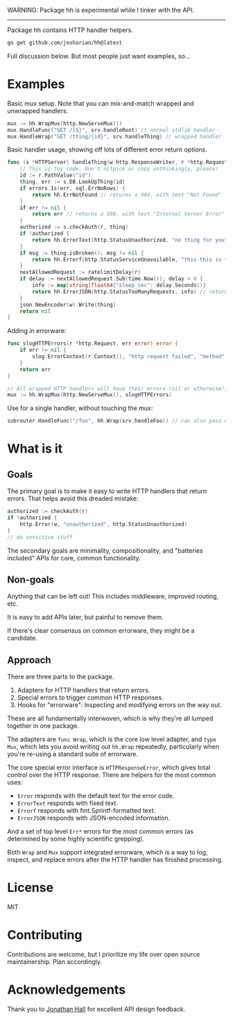 WARNING: Package hh is experimental while I tinker with the API.

---

Package hh contains HTTP handler helpers.

```sh
go get github.com/josharian/hh@latest
```

Full discussion below. But most people just want examples, so...

# Examples

Basic mux setup. Note that you can mix-and-match wrapped and unwrapped handlers.

```go
mux := hh.WrapMux(http.NewServeMux())
mux.HandleFunc("GET /{$}", srv.handleRoot) // normal stdlib handler
mux.HandleWrap("GET /thing/{id}", srv.handleThing) // wrapped handler
```

Basic handler usage, showing off lots of different error return options.

```go
func (s *HTTPServer) handleThing(w http.ResponseWriter, r *http.Request) error {
    // This is toy code. Don't nitpick or copy unthinkingly, please!
    id := r.PathValue("id")
    thing, err := s.DB.LookUpThing(id)
    if errors.Is(err, sql.ErrNoRows) {
        return hh.ErrNotFound // returns a 404, with text "Not Found"
    }
    if err != nil {
        return err // returns a 500, with text "Internal Server Error"
    }
    authorized := s.checkAuth(r, thing)
    if !authorized {
        return hh.ErrorText(http.StatusUnauthorized, "no thing for you") // returns 401, with custom text
    }
    if msg := thing.isBroken(); msg != nil {
        return hh.Errorf(http.StatusServiceUnavailable, "this this is temporarily broken: %v", msg)
    }
    nextAllowedRequest := ratelimitDelay(r)
    if delay := nextAllowedRequest.Sub(time.Now()); delay > 0 {
        info := map[string]float64{"sleep_sec": delay.Seconds()}
        return hh.ErrorJSON(http.StatusTooManyRequests, info) // return a 429 with JSON-encoded info
    }
    json.NewEncoder(w).Write(thing)
    return nil
}
```

Adding in errorware:

```go
func slogHTTPErrors(r *http.Request, err error) error {
	if err != nil {
		slog.ErrorContext(r.Context(), "http request failed", "method", r.Method, "url", r.URL.String(), "err", err)
	}
	return err
}

// All wrapped HTTP handlers will have their errors (nil or otherwise!) passed through slogHTTPErrors.
mux := hh.WrapMux(http.NewServeMux(), slogHTTPErrors)
```

Use for a single handler, without touching the mux:

```go
subrouter.HandleFunc("/foo", hh.Wrap(srv.handleFoo)) // can also pass errorware to Wrap
```


# What is it

## Goals

The primary goal is to make it easy to write HTTP handlers that return errors. That helps avoid this dreaded mistake:

```go
authorized := checkAuth(r)
if !authorized {
	http.Error(w, "unauthorized", http.StatusUnauthorized)
}
// do sensitive stuff
```

The secondary goals are minimality, compositionality, and "batteries included" APIs for core, common functionality.

## Non-goals

Anything that can be left out! This includes middleware, improved routing, etc.

It is easy to add APIs later, but painful to remove them.

If there's clear consensus on common errorware, they might be a candidate.

## Approach

There are three parts to the package.

1. Adapters for HTTP handlers that return errors.
2. Special errors to trigger common HTTP responses.
3. Hooks for "errorware": Inspecting and modifying errors on the way out.

These are all fundamentally interwoven, which is why they're all lumped together in one package.

The adapters are `func Wrap`, which is the core low level adapter, and `type Mux`, which lets you avoid writing out `hh.Wrap` repeatedly, particularly when you're re-using a standard suite of errorware.

The core special error interface is `HTTPResponseError`, which gives total control over the HTTP response. There are helpers for the most common uses:

* `Error` responds with the default text for the error code.
* `ErrorText` responds with fixed text.
* `Errorf` responds with fmt.Sprintf-formatted text.
* `ErrorJSON` responds with JSON-encoded information.

And a set of top level `Err*` errors for the most common errors (as determined by some highly scientific grepping).

Both `Wrap` and `Mux` support integrated errorware, which is a way to log, inspect, and replace errors after the HTTP handler has finished processing.

# License

MIT

# Contributing

Contributions are welcome, but I prioritize my life over open source maintainership. Plan accordingly.

# Acknowledgements

Thank you to [Jonathan Hall](https://jhall.io) for excellent API design feedback.
